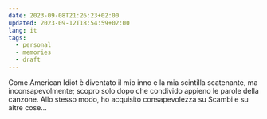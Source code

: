 ```yaml
---
date: 2023-09-08T21:26:23+02:00
updated: 2023-09-12T18:54:59+02:00
lang: it
tags:
  - personal
  - memories
  - draft
---
```

Come American Idiot è diventato il mio inno e la mia scintilla scatenante, ma inconsapevolmente; scopro solo dopo che condivido appieno le parole della canzone. Allo stesso modo, ho acquisito consapevolezza su Scambi e su altre cose…
